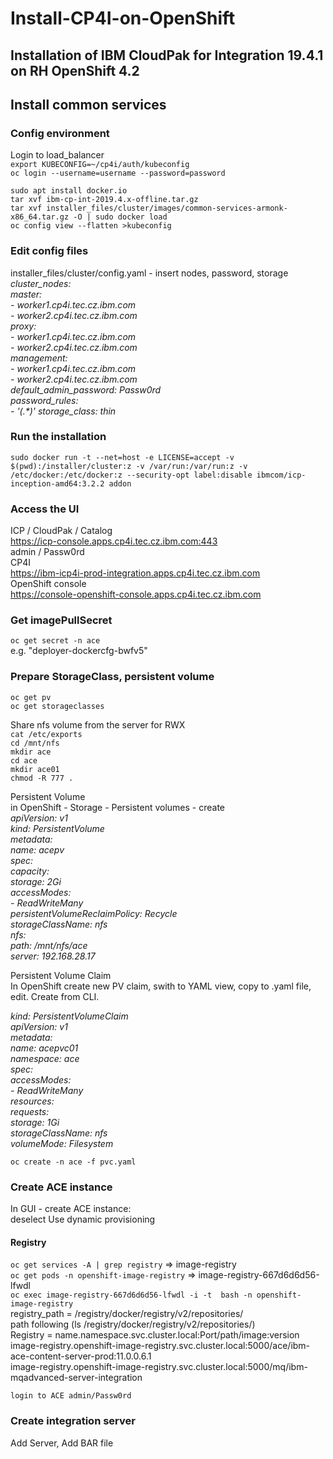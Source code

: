# Install-CP4I-on-OpenShift
## Installation of IBM CloudPak for Integration 19.4.1 on RH OpenShift 4.2

## Install common services
### Config environment
Login to load_balancer  
`export KUBECONFIG=~/cp4i/auth/kubeconfig`  
`oc login --username=username --password=password`  

`sudo apt install docker.io`  
`tar xvf ibm-cp-int-2019.4.x-offline.tar.gz`  
`tar xvf installer_files/cluster/images/common-services-armonk-x86_64.tar.gz -O | sudo docker load`  
`oc config view --flatten >kubeconfig`  

### Edit config files
installer_files/cluster/config.yaml	- insert nodes, password, storage  
_cluster_nodes:  
  master:  
    - worker1.cp4i.tec.cz.ibm.com  
    - worker2.cp4i.tec.cz.ibm.com  
  proxy:  
    - worker1.cp4i.tec.cz.ibm.com  
    - worker2.cp4i.tec.cz.ibm.com  
  management:  
    - worker1.cp4i.tec.cz.ibm.com  
    - worker2.cp4i.tec.cz.ibm.com  
default_admin_password: Passw0rd  
password_rules:  
\- '(.*)'
storage_class: thin_

### Run the installation
`sudo docker run -t --net=host -e LICENSE=accept -v $(pwd):/installer/cluster:z -v /var/run:/var/run:z -v /etc/docker:/etc/docker:z --security-opt label:disable ibmcom/icp-inception-amd64:3.2.2 addon`  

### Access the UI
ICP / CloudPak / Catalog  
https://icp-console.apps.cp4i.tec.cz.ibm.com:443  
admin / Passw0rd  
CP4I  
https://ibm-icp4i-prod-integration.apps.cp4i.tec.cz.ibm.com  
OpenShift console  
https://console-openshift-console.apps.cp4i.tec.cz.ibm.com  


### Get imagePullSecret
`oc get secret -n ace`  
e.g. "deployer-dockercfg-bwfv5"

### Prepare StorageClass, persistent volume
`oc get pv`  
`oc get storageclasses`

Share nfs volume from the server for RWX  
`cat /etc/exports`  
`cd /mnt/nfs`  
`mkdir ace`  
`cd ace`  
`mkdir ace01`  
`chmod -R 777 .`  

Persistent Volume  
in OpenShift - Storage - Persistent volumes - create  
_apiVersion: v1  
kind: PersistentVolume  
metadata:  
  name: acepv  
spec:  
  capacity:  
    storage: 2Gi  
  accessModes:  
    - ReadWriteMany  
  persistentVolumeReclaimPolicy: Recycle  
  storageClassName: nfs  
  nfs:  
    path: /mnt/nfs/ace  
    server: 192.168.28.17_

Persistent Volume Claim  
In OpenShift create new PV claim, swith to YAML view, copy to .yaml file, edit. Create from CLI.  

_kind: PersistentVolumeClaim  
apiVersion: v1  
metadata:  
  name: acepvc01  
  namespace: ace  
spec:  
  accessModes:  
    - ReadWriteMany  
  resources:  
    requests:  
      storage: 1Gi  
  storageClassName: nfs  
  volumeMode: Filesystem_

`oc create -n ace -f pvc.yaml`  

### Create ACE instance
In GUI - create ACE instance:  
deselect Use dynamic provisioning  

#### Registry
`oc get services -A | grep registry`		=> image-registry  
`oc get pods -n openshift-image-registry`	=> image-registry-667d6d6d56-lfwdl  
`oc exec image-registry-667d6d6d56-lfwdl -i -t  bash -n openshift-image-registry`  
	registry_path = /registry/docker/registry/v2/repositories/  
	path following (ls /registry/docker/registry/v2/repositories/)  
Registry = name.namespace.svc.cluster.local:Port/path/image:version  
image-registry.openshift-image-registry.svc.cluster.local:5000/ace/ibm-ace-content-server-prod:11.0.0.6.1  
image-registry.openshift-image-registry.svc.cluster.local:5000/mq/ibm-mqadvanced-server-integration  

`login to ACE admin/Passw0rd`  

### Create integration server
Add Server, Add BAR file  
